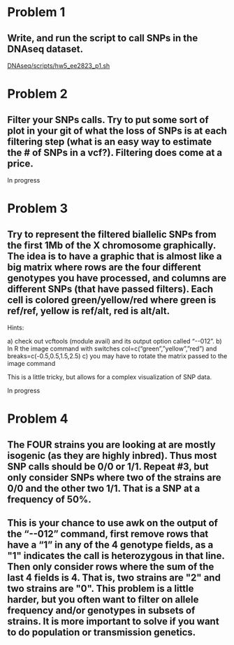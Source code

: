 # Problem 1

##  Write, and run the script to call SNPs in the DNAseq dataset.

[DNAseq/scripts/hw5_ee2823_p1.sh](https://github.com/barcenasmanuel/EE283/blob/main/DNAseq/scripts/hw5_ee283_p1.sh)

# Problem 2

## Filter your SNPs calls.  Try to put some sort of plot in your git of what the loss of SNPs is at each filtering step (what is an easy way to estimate the # of SNPs in a vcf?).  Filtering does come at a price.

In progress

# Problem 3

## Try to represent the filtered biallelic SNPs from the first 1Mb of the X chromosome graphically.  The idea is to have a graphic that is almost like a big matrix where rows are the four different genotypes you have processed, and columns are different SNPs (that have passed filters). Each cell is colored green/yellow/red where green is ref/ref, yellow is ref/alt, red is alt/alt.  

Hints:

a) check out vcftools (module avail) and its output option called “--012”.
b) In R the image command with switches col=c(“green”,”yellow”,”red”) and breaks=c(-0.5,0.5,1.5,2.5)
c) you may have to rotate the matrix passed to the image command

This is a little tricky, but allows for a complex visualization of SNP data.

In progress


# Problem 4

## The FOUR strains you are looking at are mostly isogenic (as they are highly inbred).  Thus most SNP calls should be 0/0 or 1/1.  Repeat #3, but only consider SNPs where two of the strains are 0/0 and the other two 1/1. That is a SNP at a frequency of 50%.

## This is your chance to use awk on the output of the “--012” command, first remove rows that have a “1” in any of the 4 genotype fields, as a "1" indicates the call is heterozygous in that line.  Then only consider rows where the sum of the last 4 fields is 4.  That is, two strains are "2" and two strains are "0". This problem is a little harder, but you often want to filter on allele frequency and/or genotypes in subsets of strains.  It is more important to solve if you want to do population or transmission genetics.


